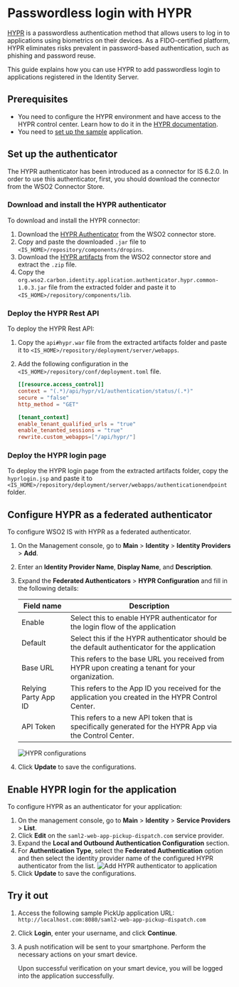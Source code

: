 # Passwordless login with HYPR

[HYPR](https://www.hypr.com/) is a passwordless authentication method that allows users to log in to applications using biometrics on their devices. As a FIDO-certified platform, HYPR eliminates risks prevalent in password-based authentication, such as phishing and password reuse.

This guide explains how you can use HYPR to add passwordless login to applications registered in the Identity Server.

## Prerequisites

- You need to configure the HYPR environment and have access to the HYPR control center. Learn how to do it in the [HYPR documentation](https://docs.hypr.com/hyprcloud/docs/cc-std).
- You need to [set up the sample]({{base_path}}/guides/adaptive-auth/adaptive-auth-overview/#set-up-the-sample) application.

## Set up the authenticator
The HYPR authenticator has been introduced as a connector for IS 6.2.0. In order to use this authenticator, first, you should download the connector from the WSO2 Connector Store.

### Download and install the HYPR authenticator

To download and install the HYPR connector:

1. Download the [HYPR Authenticator](https://store.wso2.com/store/assets/isconnector/details/9fae98d3-26a6-4b1f-a356-f58b08d060ed) from the WSO2 connector store.
2. Copy and paste the downloaded `.jar` file to `<IS_HOME>/repository/components/dropins`.
3. Download the [HYPR artifacts](https://store.wso2.com/store/assets/isconnector/details/9fae98d3-26a6-4b1f-a356-f58b08d060ed) from the WSO2 connector store and extract the `.zip` file.
4. Copy the `org.wso2.carbon.identity.application.authenticator.hypr.common-1.0.3.jar` file from the extracted folder and paste it to `<IS_HOME>/repository/components/lib`.

### Deploy the HYPR Rest API

To deploy the HYPR Rest API:

1. Copy the `api#hypr.war` file from the extracted artifacts folder and paste it to `<IS_HOME>/repository/deployment/server/webapps`.
2. Add the following configuration in the `<IS_HOME>/repository/conf/deployment.toml` file.

    ``` toml
    [[resource.access_control]]
    context = "(.*)/api/hypr/v1/authentication/status/(.*)"
    secure = "false"
    http_method = "GET"

    [tenant_context]
    enable_tenant_qualified_urls = "true"
    enable_tenanted_sessions = "true"
    rewrite.custom_webapps=["/api/hypr/"]
    ```

### Deploy the HYPR login page

To deploy the HYPR login page from the extracted artifacts folder, copy the `hyprlogin.jsp` and paste it to `<IS_HOME>/repository/deployment/server/webapps/authenticationendpoint` folder.

## Configure HYPR as a federated authenticator

To configure WSO2 IS with HYPR as a federated authenticator.

1. On the Management console, go to **Main** > **Identity** > **Identity Providers** > **Add**.
2. Enter an **Identity Provider Name**, **Display Name**, and **Description**.
4. Expand the **Federated Authenticators** > **HYPR Configuration** and fill in the following details:

    | Field name    | Description   |
    |---------------|---------------|
    | Enable        | Select this to enable HYPR authenticator for the login flow of the application    |
    | Default       | Select this if the HYPR authenticator should be the default authenticator for the application    |
    | Base URL      | This refers to the base URL you received from HYPR upon creating a tenant for your organization.  |
    | Relying Party App ID  | This refers to the App ID you received for the application you created in the HYPR Control Center.    |
    | API Token     | This refers to a new API token that is specifically generated for the HYPR App via the Control Center.    |

    ![HYPR configurations]({{base_path}}/assets/img/guides/hypr-configurations.png)

6. Click **Update** to save the configurations.

## Enable HYPR login for the application

To configure HYPR as an authenticator for your application:

1. On the management console, go to **Main** > **Identity** > **Service Providers** > **List**.
2. Click **Edit** on the `saml2-web-app-pickup-dispatch.com` service provider.
3. Expand the **Local and Outbound Authentication Configuration** section.
4. For **Authentication Type**, select the **Federated Authentication** option and then select the identity provider name of the configured HYPR authenticator from the list.
    ![Add HYPR authenticator to application]({{base_path}}/assets/img/guides/add-hypr-to-app.png)
5. Click **Update** to save the configurations.

## Try it out

1. Access the following sample PickUp application URL: `http://localhost.com:8080/saml2-web-app-pickup-dispatch.com`
2. Click **Login**, enter your username, and click **Continue**.
3. A push notification will be sent to your smartphone. Perform the necessary actions on your smart device.

    Upon successful verification on your smart device, you will be logged into the application successfully.